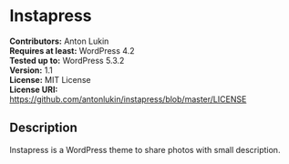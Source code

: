 # Instapress

**Contributors:** Anton Lukin  
**Requires at least:** WordPress 4.2  
**Tested up to:** WordPress 5.3.2  
**Version:** 1.1  
**License:** MIT License  
**License URI:** https://github.com/antonlukin/instapress/blob/master/LICENSE


## Description

Instapress is a WordPress theme to share photos with small description.
